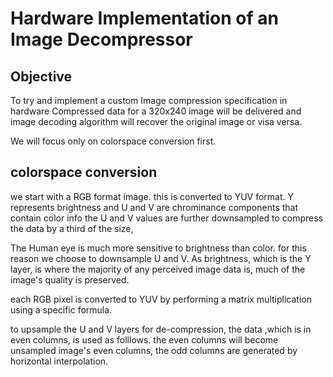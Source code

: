 # Hardware Implementation of an Image Decompressor
## Objective
To try and implement a custom Image compression specification in hardware
Compressed data for a 320x240 image will be delivered and image decoding algorithm will recover the original image or visa versa.

We will focus only on colorspace conversion first. 

## colorspace conversion

we start with a RGB format image. this is converted to YUV format. Y represents brightness and U and V are chrominance components that contain color info
the U and V values are further downsampled to compress the data by a third of the size,

The Human eye is much more sensitive to brightness than color. for this reason we choose to downsample U and V. As brightness, which is the Y layer, is where the majority of any perceived image data is, much of the image's quality is preserved.

each RGB pixel is converted to YUV by performing a matrix multiplication using a specific formula.
 
to upsample the U and V layers for de-compression, the data ,which is in even columns, is used as folllows. the even columns will become unsampled image's even columns, the odd columns are generated by horizontal interpolation.